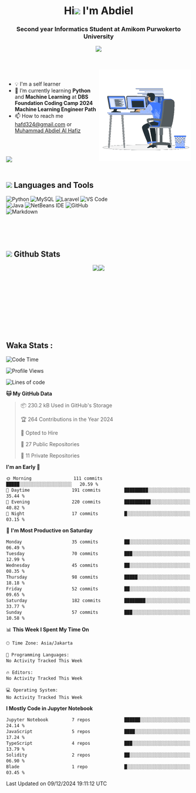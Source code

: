 
<h1 align="center"><b>Hi<img src="https://media.giphy.com/media/hvRJCLFzcasrR4ia7z/giphy.gif" width="35"> I'm Abdiel </b></h1>

<h3 align="center"> Second year Informatics Student at Amikom Purwokerto University </h3>

<div align='center'>
	
![](https://komarev.com/ghpvc/?username=dlzcods&style=for-the-badge)
	
</div>
<br>

<picture> <img align="right" src="https://github.com/0xAbdulKhalid/0xAbdulKhalid/raw/main/assets/mdImages/Right_Side.gif" width = 250px></picture>

<br>

- 💡 I'm a self learner
- 🌱 I’m currently learning **Python** and **Machine Learning** at **DBS Foundation Coding Camp 2024 Machine Learning Engineer Path**
- 📫 How to reach me [hafd324@gmail.com](mailto:hafd324d@gmail.com) or [Muhammad Abdiel Al Hafiz](https://www.linkedin.com/in/muhammad-abdiel-al-hafiz)

<br><br>

<img src="https://user-images.githubusercontent.com/73097560/115834477-dbab4500-a447-11eb-908a-139a6edaec5c.gif"><br><br>

## <img src="https://media2.giphy.com/media/QssGEmpkyEOhBCb7e1/giphy.gif?cid=ecf05e47a0n3gi1bfqntqmob8g9aid1oyj2wr3ds3mg700bl&rid=giphy.gif" width ="25"><b> Languages and Tools</b>

![Python](https://img.shields.io/badge/Python%20-FFFFFF.svg?style=for-the-badge&logo=python&logoColor=blue)
![MySQL](https://img.shields.io/badge/MySQL-FFFFFF?style=for-the-badge&logo=mysql&logoColor=blue)
![Laravel](https://img.shields.io/badge/laravel-FFFFFF.svg?style=for-the-badge&logo=laravel&logoColor=blue)
![VS Code](https://img.shields.io/badge/VS%20Code-FFFFFF.svg?style=for-the-badge&logo=visual-studio-code&logoColor=blue)
<br>
![Java](https://img.shields.io/badge/Java-FFFFFF?style=for-the-badge&logo=openjdk&logoColor=blue)
![NetBeans IDE](https://img.shields.io/badge/NetBeans%20IDE-FFFFFF.svg?style=for-the-badge&logo=apache-netbeans-ide&logoColor=blue)
![GitHub](https://img.shields.io/badge/github-FFFFFF.svg?style=for-the-badge&logo=github&logoColor=blue)
<br>
![Markdown](https://img.shields.io/badge/markdown-FFFFFF.svg?style=for-the-badge&logo=markdown&logoColor=blue)

<br>
<br>
<br>


## <img src="https://media.giphy.com/media/iY8CRBdQXODJSCERIr/giphy.gif" width="35"><b> Github Stats </b>

<div  style="display: flex; flex-wrap: wrap; justify-content: center;">
   <img height="160em" src="https://github-readme-stats.vercel.app/api?username=dlzcods&show_icons=true&theme=default" />
   <img height="160em" src="https://github-readme-stats.vercel.app/api/top-langs/?username=dlzcods&layout=compact" />
</div>



<br>

## Waka Stats :

<!--START_SECTION:waka-->
![Code Time](http://img.shields.io/badge/Code%20Time-204%20hrs%2055%20mins-blue)

![Profile Views](http://img.shields.io/badge/Profile%20Views-5-blue)

![Lines of code](https://img.shields.io/badge/From%20Hello%20World%20I%27ve%20Written-998.5%20thousand%20lines%20of%20code-blue)

**🐱 My GitHub Data** 

> 📦 230.2 kB Used in GitHub's Storage 
 > 
> 🏆 264 Contributions in the Year 2024
 > 
> 💼 Opted to Hire
 > 
> 📜 27 Public Repositories 
 > 
> 🔑 11 Private Repositories 
 > 
**I'm an Early 🐤** 

```text
🌞 Morning                111 commits         █████░░░░░░░░░░░░░░░░░░░░   20.59 % 
🌆 Daytime                191 commits         █████████░░░░░░░░░░░░░░░░   35.44 % 
🌃 Evening                220 commits         ██████████░░░░░░░░░░░░░░░   40.82 % 
🌙 Night                  17 commits          █░░░░░░░░░░░░░░░░░░░░░░░░   03.15 % 
```
📅 **I'm Most Productive on Saturday** 

```text
Monday                   35 commits          ██░░░░░░░░░░░░░░░░░░░░░░░   06.49 % 
Tuesday                  70 commits          ███░░░░░░░░░░░░░░░░░░░░░░   12.99 % 
Wednesday                45 commits          ██░░░░░░░░░░░░░░░░░░░░░░░   08.35 % 
Thursday                 98 commits          █████░░░░░░░░░░░░░░░░░░░░   18.18 % 
Friday                   52 commits          ██░░░░░░░░░░░░░░░░░░░░░░░   09.65 % 
Saturday                 182 commits         ████████░░░░░░░░░░░░░░░░░   33.77 % 
Sunday                   57 commits          ███░░░░░░░░░░░░░░░░░░░░░░   10.58 % 
```


📊 **This Week I Spent My Time On** 

```text
🕑︎ Time Zone: Asia/Jakarta

💬 Programming Languages: 
No Activity Tracked This Week

🔥 Editors: 
No Activity Tracked This Week

💻 Operating System: 
No Activity Tracked This Week
```

**I Mostly Code in Jupyter Notebook** 

```text
Jupyter Notebook         7 repos             ██████░░░░░░░░░░░░░░░░░░░   24.14 % 
JavaScript               5 repos             ████░░░░░░░░░░░░░░░░░░░░░   17.24 % 
TypeScript               4 repos             ███░░░░░░░░░░░░░░░░░░░░░░   13.79 % 
Solidity                 2 repos             ██░░░░░░░░░░░░░░░░░░░░░░░   06.90 % 
Blade                    1 repo              █░░░░░░░░░░░░░░░░░░░░░░░░   03.45 % 
```




 Last Updated on 09/12/2024 19:11:12 UTC
<!--END_SECTION:waka-->

<br>
<br>
